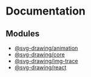# Documentation

## Modules

- [@svg-drawing/animation](modules/svg_drawing_animation.md)
- [@svg-drawing/core](modules/svg_drawing_core.md)
- [@svg-drawing/img-trace](modules/svg_drawing_img_trace.md)
- [@svg-drawing/react](modules/svg_drawing_react.md)
